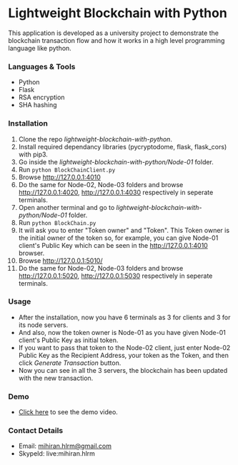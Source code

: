 # Lightweight Blockchain with Python

This application is developed as a university project to demonstrate the blockchain transaction flow and how it works in a high level programming language like python.

### Languages & Tools
* Python
* Flask
* RSA encryption
* SHA hashing

### Installation

1. Clone the repo _lightweight-blockchain-with-python_.
2. Install required dependancy libraries (pycryptodome, flask, flask_cors) with pip3.
3. Go inside the _lightweight-blockchain-with-python/Node-01_ folder.
4. Run `python BlockChainClient.py`
5. Browse http://127.0.0.1:4010
6. Do the same for Node-02, Node-03 folders and browse http://127.0.0.1:4020, http://127.0.0.1:4030 respectively in seperate terminals.
7. Open another terminal and go to _lightweight-blockchain-with-python/Node-01_ folder.
8. Run `python BlockChain.py`
9. It will ask you to enter "Token owner" and "Token". This Token owner is the initial owner of the token so, for example, you can give Node-01 client's Public Key which can be seen in the http://127.0.0.1:4010 browser.
10. Browse http://127.0.0.1:5010/
11. Do the same for Node-02, Node-03 folders and browse http://127.0.0.1:5020, http://127.0.0.1:5030 respectively in seperate terminals.

### Usage

* After the installation, now you have 6 terminals as 3 for clients and 3 for its node servers. 
* And also, now the token owner is Node-01 as you have given Node-01 client's Public Key as initial token.
* If you want to pass that token to the Node-02 client, just enter Node-02 Public Key as the Recipient Address, your token as the Token, and then click _Generate Transaction_ button.
* Now you can see in all the 3 servers, the blockchain has been updated with the new transaction.

### Demo

* [Click here](https://drive.google.com/file/d/1AghWjnDYNifhd31NU7D4iE-fBYx7VhhL/view?usp=sharing) to see the demo video.

### Contact Details

* Email: mihiran.hlrm@gmail.com
* SkypeId: live:mihiran.hlrm
